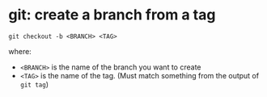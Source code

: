 # git: create a branch from a tag

`git checkout -b <BRANCH> <TAG>`

where:

- `<BRANCH>` is the name of the branch you want to create
- `<TAG>` is the name of the tag. (Must match something from the output of `git tag`)
